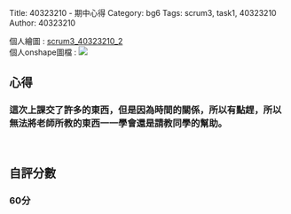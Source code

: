 Title: 40323210 - 期中心得
Category: bg6
Tags: scrum3, task1, 40323210
Author: 40323210

<!-- PELICAN_END_SUMMARY -->

個人繪圖 : <a href="http://2016spring-bjli0148.rhcloud.com/bg6/scrum1_task40323210_abcd">scrum3_40323210_2</a> 
</br>
個人onshape圖檔 :
<img src="./../files/bg6/A-E.png">
</br>
<h2>心得</h2>
<h3>這次上課交了許多的東西，但是因為時間的關係，所以有點趕，所以無法將老師所教的東西一一學會還是請教同學的幫助。</h3>
</br>
<h2>自評分數</h2>
<h3>60分</h3>
</br>